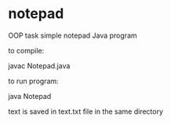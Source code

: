 # notepad
OOP task simple notepad Java program  

to compile:

javac Notepad.java

to run program:

java Notepad

text is saved in text.txt file in the same directory

